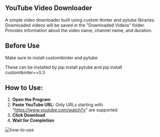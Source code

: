 ## YouTube Video Downloader

A simple video downloader built using custom tkinter and pytube libraries. Downloaded videos will be saved in the "Downloaded Videos" folder. Provides information about the video name, channel name, and duration.

## Before Use

Make sure to install customtkinter and pytube

These can be installed by pip install pytube and pip install customtkinter==0.3 

## How to Use:

1. **Open the Program**
2. **Paste YouTube URL:** Only URLs starting with "https://www.youtube.com/watch?v" are supported.
3. **Click Download**
4. **Wait for Completion**


![how-to-use](https://github.com/samoodxo/Youtube-Video-Downloader/assets/149648716/2ee2a611-4e31-46ac-a3a9-7642d0e970dc)
